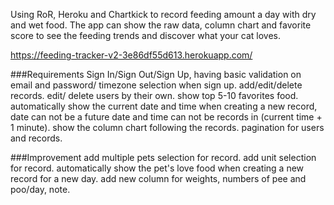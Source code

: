 Using RoR, Heroku and Chartkick to record feeding amount a day with dry and wet food. The app can show the raw data, column chart and favorite score to see the feeding trends and discover what your cat loves.

https://feeding-tracker-v2-3e86df55d613.herokuapp.com/

###Requirements
Sign In/Sign Out/Sign Up, having basic validation on email and password/ timezone selection when sign up.
add/edit/delete records.
edit/ delete users by their own.
show top 5-10 favorites food.
automatically show the current date and time when creating a new record, date can not be a future date and time can not be records in (current time + 1 minute).
show the column chart following the records.
pagination for users and records.

###Improvement
add multiple pets selection for record.
add unit selection for record.
automatically show the pet's love food when creating a new record for a new day.
add new column for weights, numbers of pee and poo/day, note.
